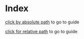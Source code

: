 # Index

[click by absolute path](/guide/quick-start) to go to guide

[click for relative path](./guide/quick-start) to go to guide
